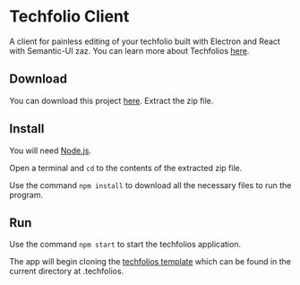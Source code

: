 # Techfolio Client

A client for painless editing of your techfolio built with Electron and React with Semantic-UI zaz.
You can learn more about Techfolios [here](https://techfolios.github.io).

## Download

You can download this project [here](https://github.com/techfolios/electron-adam/archive/master.zip).
Extract the zip file.

## Install

You will need [Node.js](https://nodejs.org).

Open a terminal and `cd` to the contents of the extracted zip file.


Use the command `npm install` to download all the necessary files to run the program.

## Run

Use the command `npm start` to start the techfolios application.

The app will begin cloning the [techfolios template](https://github.com/techfolios/template) which can be found in the current directory at .techfolios.

